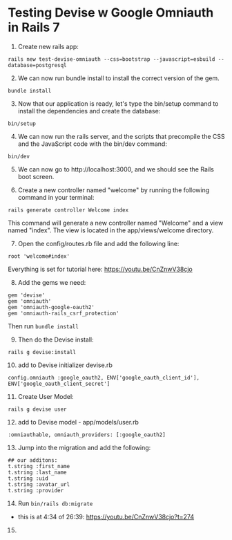# Testing Devise w Google Omniauth in Rails 7

1. Create new rails app:
```
rails new test-devise-omniauth --css=bootstrap --javascript=esbuild --database=postgresql
```

2. We can now run bundle install to install the correct version of the gem.
```
bundle install
```

3. Now that our application is ready, let's type the bin/setup command to install the dependencies and create the database:
```
bin/setup
```

4. We can now run the rails server, and the scripts that precompile the CSS and the JavaScript code with the bin/dev command:
```
bin/dev
```

5. We can now go to http://localhost:3000, and we should see the Rails boot screen.

6. Create a new controller named "welcome" by running the following command in your terminal:
```
rails generate controller Welcome index
```
This command will generate a new controller named "Welcome" and a view named "index". The view is located in the app/views/welcome directory.

7. Open the config/routes.rb file and add the following line:
```
root 'welcome#index'
```

Everything is set for tutorial here: https://youtu.be/CnZnwV38cjo

8. Add the gems we need:
```
gem 'devise'
gem 'omniauth'
gem 'omniauth-google-oauth2'
gem 'omniauth-rails_csrf_protection'
```
Then run ```bundle install```

9. Then do the Devise install:
```
rails g devise:install
```

10. add to Devise initializer devise.rb
```
config.omniauth :google_oauth2, ENV['google_oauth_client_id'], ENV['google_oauth_client_secret']
```

11. Create User Model:
```
rails g devise user
```

12. add to Devise model - app/models/user.rb
```
:omniauthable, omniauth_providers: [:google_oauth2]
```

13. Jump into the migration and add the following:
```
## our additons:
t.string :first_name
t.string :last_name
t.string :uid
t.string :avatar_url
t.string :provider
```

14. Run ```bin/rails db:migrate```

* this is at 4:34 of 26:39: https://youtu.be/CnZnwV38cjo?t=274

15. 